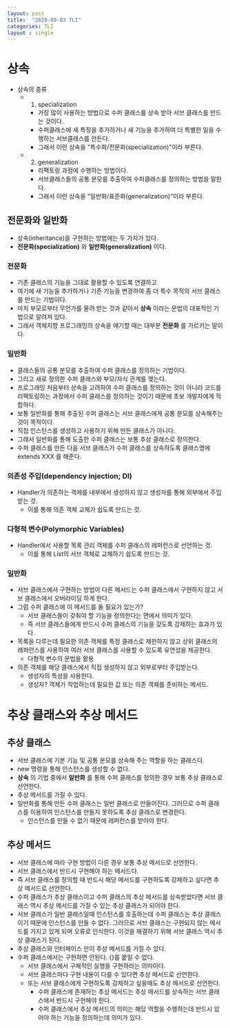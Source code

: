 ```yaml
---
layout: post
title:  "2020-09-03 TLI"
categories: TLI
layout : single
---
```


# 상속
- 상속의 종류
    - 1) specialization
        - 가장 많이 사용하는 방법으로 수퍼 클래스를 상속 받아 서브 클래스를 만드는 것이다.
        - 수퍼클래스에 새 특징을 추가하거나 새 기능을 추가하여 더 특별한 일을 수행하는 서브클래스를 만든다.
        - 그래서 이런 상속을 "특수화/전문화(specialization)"이라 부른다.
    - 2) generalization
        - 리팩토링 과정에 수행하는 방법이다.
        - 서브클래스들의 공통 분모를 추출하여 수퍼클래스를 정의하는 방법을 말한다.
        - 그래서 이런 상속을 "일반화/표준화(generalization)"이라 부른다.

## 전문화와 일반화
- 상속(inheritance)을 구현하는 방법에는 두 가지가 있다. 
- **전문화(specialization)** 와 **일반화(generalization)** 이다.

### 전문화
- 기존 클래스의 기능을 그대로 활용할 수 있도록 연결하고
- 여기에 새 기능을 추가하거나 기존 기능을 변경하여 좀 더 특수 목적의 서브 클래스를 만드는 기법이다.
- 마치 부모로부터 무언가를 물려 받는 것과 같아서 **상속** 이라는 문법의 대표적인 기법으로 알려져 있다.
- 그래서 객체지향 프로그래밍의 상속을 얘기할 때는 대부분 **전문화** 를 가르키는 말이다.

### 일반화
- 클래스들의 공통 분모를 추출하여 수퍼 클래스를 정의하는 기법이다.
- 그리고 새로 정의한 수퍼 클래스와 부모/자식 관계를 맺는다.
- 프로그래밍 처음부터 상속을 고려하여 수퍼 클래스를 정의하는 것이 아니라 
  코드를 리팩토링하는 과정에서 수퍼 클래스를 정의하는 것이기 때문에 초보 개발자에게 적합하다.
- 보통 일반화를 통해 추출된 수퍼 클래스는 서브 클래스에게 공통 분모를 상속해주는 것이 목적이다.
- 직접 인스턴스를 생성하고 사용하기 위해 만든 클래스가 아니다.
- 그래서 일반화를 통해 도출한 수퍼 클래스는 보통 추상 클래스로 정의한다.
- 수퍼 클래스를 만든 다음 서브 클래스가 수퍼 클래스를 상속하도록 클래스명에 extends XXX 를 해준다.

### 의존성 주입(dependency injection; DI)
- Handler가 의존하는 객체를 내부에서 생성하지 않고 생성자를 통해 외부에서 주입 받는 것.
    - 이를 통해 의존 객체 교체가 쉽도록 만드는 것.

### 다형적 변수(Polymorphic Variables)
- Handler에서 사용할 목록 관리 객체를 수퍼 클래스의 레퍼런스로 선언하는 것.
    - 이를 통해 List의 서브 객체로 교체하기 쉽도록 만드는 것.

### 일반화
- 서브 클래스에서 구현하는 방법이 다른 메서드는 수퍼 클래스에서 구현하지 않고 서브 클래스에서 오버라이딩 하게 한다.
- 그럼 수퍼 클래스에 이 메서드를 둘 필요가 있는가?
    - 서브 클래스들이 갖춰야 할 기능을 정의한다는 면에서 의미가 있다.
    - 즉 서브 클래스들에게 반드시 수퍼 클래스의 기능을 갖도록 강제하는 효과가 있다.
- 목록을 다루는데 필요한 의존 객체를 특정 클래스로 제한하지 않고 상위 클래스의 레퍼런스를 사용하여 여러 서브 클래스를 사용할 수 있도록 유연성을 제공한다.
    - 다형적 변수의 문법을 활용
- 의존 객체를 해당 클래스에서 직접 생성하지 않고 외부로부터 주입받는다.
    - 생성자의 특성을 사용한다.
    - 생성자? 객체가 작업하는데 필요한 값 또는 의존 객체를 준비하는 메서드.


# 추상 클래스와 추상 메서드

## 추상 클래스
- 서브 클래스에 기본 기능 및 공통 분모를 상속해 주는 역할을 하는 클래스다.
- new 명령을 통해 인스턴스를 생성할 수 없다.
- **상속** 의 기법 중에서 **일반화** 를 통해 수퍼 클래스를 정의한 경우 보통 추상 클래스로 선언한다.
- 추상 메서드를 가질 수 있다.
- 일반화를 통해 만든 수퍼 클래스는 일반 클래스로 만들어진다. 그러므로 수퍼 클래스를 이용하여 인스턴스를 만들지 못하도록 추상 클래스로 변경한다.
    - 인스턴스를 만들 수 없기 때문에 레퍼런스를 받아야 한다.

## 추상 메서드
- 서브 클래스에 따라 구현 방법이 다른 경우 보통 추상 메서드로 선언한다.
- 서브 클래스에서 반드시 구현해야 하는 메서드다.
- 즉 서브 클래스를 정의할 때 반드시 해당 메서드를 구현하도록 강제하고 싶다면 추상 메서드로 선언한다.
- 수퍼 클래스가 추상 클래스이고 수퍼 클래스의 추상 메서드를 상속받았다면 서브 클래스 역시 추상 메서드를 가질 수 있는 추상 클래스가 되어야 한다.
- 서브 클래스가 일반 클래스일때 인스턴스를 호출하는데 수퍼 클래스는 추상 클래스이기 때문에 인스턴스를 만들 수 없다. 그러므로 서브 클래스는 구현되지 않는 메서드를 가지고 있게 되며 오류로 인식한다. 이것을 해결하기 위해 서브 클래스 역시 추상 클래스가 된다.
- 추상 클래스와 인터페이스 만이 추상 메서드를 가질 수 있다.
- 수퍼 클래스에서는 구현하면 안된다. {}를 붙일 수 없다.
    - 서브 클래스에서 구체적인 실행을 구현하라는 의미이다.
    - 서브 클래스마다 구현 내용이 다를 수 있다면 추상 메서드로 선언한다.
    - 또는 서브 클래스에게 구현하도록 강제하고 싶을때도 추상 메서드로 선언한다.
        - 수퍼 클래스에 존재하는 추상 메서드는 추상 메서드를 상속하는 서브 클래스에서 반드시 구현해야 한다.
        - 수퍼 클래스에서 추상 메서드의 의미는 해당 역할을 수행하는데 반드시 있어야 하는 기능을 정의하는데 의미가 있다.
